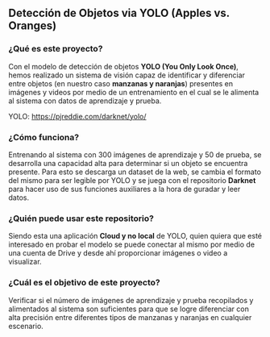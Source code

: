## Detección de Objetos via YOLO (Apples vs. Oranges)

### ¿Qué es este proyecto?

Con el modelo de detección de objetos **YOLO (You Only Look Once)**, hemos realizado un sistema de visión capaz de identificar y diferenciar entre objetos (en nuestro caso **manzanas y naranjas**) presentes en imágenes y videos por medio de un entrenamiento en el cual se le alimenta al sistema con datos de aprendizaje y prueba.

YOLO: https://pjreddie.com/darknet/yolo/

### ¿Cómo funciona?

Entrenando al sistema con 300 imágenes de aprendizaje y 50 de prueba, se desarrolla una capacidad alta para determinar si un objeto se encuentra presente. Para esto se descarga un dataset de la web, se cambia el formato del mismo para ser legible por YOLO y se juega con el repositorio **Darknet** para hacer uso de sus funciones auxiliares a la hora de guradar y leer datos.

### ¿Quién puede usar este repositorio?

Siendo esta una aplicación **Cloud y no local** de YOLO, quien quiera que esté interesado en probar el modelo se puede conectar al mismo por medio de una cuenta de Drive y desde ahí proporcionar imágenes o video a visualizar.

### ¿Cuál es el objetivo de este proyecto?

Verificar si el número de imágenes de aprendizaje y prueba recopilados y alimentados al sistema son suficientes para que se logre diferenciar con alta precisión entre diferentes tipos de manzanas y naranjas en cualquier escenario.

